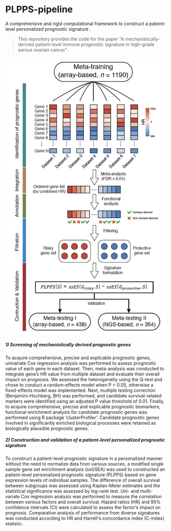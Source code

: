# PLPPS-pipeline
A comprehensive and rigid computational framework to construct a patient-level personalized prognostic signature
.
> This repository provides the code for the paper "A mechanistically-derived patient-level immune prognostic signature in high-grade serous ovarian cancer".

![PLPPS-pipeline](https://github.com/AlisaGU/PLPPS-pipeline/blob/master/Image/PLPPS_pipeline.png)

##### 1) Screening of mechanistically derived prognostic genes
To acquire comprehensive, precise and explicable prognostic genes, univariate Cox regression analysis was performed to assess prognostic value of each gene in each dataset. Then, meta-analysis was conducted to integrate gene’s HR value from multiple dataset and evaluate their overall impact on prognosis. We assessed the heterogeneity using the Q-test and chose to conduct a random-effects model when P < 0.05, otherwise a fixed-effects model was implemented. Next, multiple testing correction (Benjamini-Hochberg, BH) was performed, and candidate survival-related markers were identified using an adjusted P value threshold of 0.01. Finally, to acquire comprehensive, precise and explicable prognostic biomarkers, functional enrichment analysis for candidate prognostic genes was performed using R package ‘clusterProfiler’. Candidate prognostic genes involved in significantly enriched biological processes were retained as biologically plausible prognostic genes.
##### 2) Construction and validation of a patient-level personalized prognostic signature
To construct a patient-level prognostic signature in a personalized manner without the need to normalize data from various sources, a modified single sample gene set enrichment analysis (ssGSEA) was used to constructed an patient-level personalized prognostic signature (PLPPS) based on gene expression levels of individual samples. The difference of overall survival between subgroups was assessed using Kaplan-Meier estimates and the statistical significance was assessed by log-rank test. Uni- and multi-variate Cox regression analysis was performed to measure the correlation between various factors and overall survival. Hazard ratios (HR) and 95% confidence intervals (CI) were calculated to assess the factor’s impact on prognosis. Comparative analysis of performance from diverse signatures was conducted according to HR and Harrell's concordance index (C-index) statistic.
